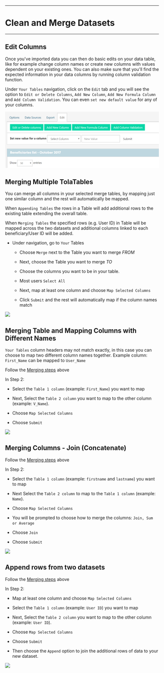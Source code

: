 ****
# Clean and Merge Datasets
---

## Edit Columns

Once you've imported data you can then do basic edits on your data table, like for example change column names or create new columns with values dependent on your existing ones. You can also make sure that you'll find the expected information in your data columns by running column validation function. 

Under `Your Tables` navigation, click on the `Edit` tab and you will see the option to `Edit or Delete Columns`, `Add New Column`, `Add New Formula Column` and `Add Column Validation`. You can even `set new default value` for any of your columns.

![](/assets/table_edit.PNG)

## Merging Multiple TolaTables

You can merge all columns in your selected merge tables, by mapping just one similar column and the rest will automatically be mapped.

When `Appending Tables` the rows in a Table will add additional rows to the existing table extending the overall table.

When `Merging Tables` the specified rows \(e.g. User ID\) in Table will be mapped across the two datasets and additional columns linked to each beneficiary/User ID will be added.

* Under navigation, go to `Your` Tables

  * Choose `Merge` next to the Table you want to merge _FROM_

  * Next, choose the Table you want to merge _TO_

  * Choose the columns you want to be in your table.

  * Most users `Select All`

  * Next, map at least one column and choose `Map Selected Columns`

  * Click `Submit` and the rest will automatically map if the column names match

![](https://lh5.googleusercontent.com/chxUY9Q3DhXlwpJzzyA_wjC4mIj_5Y34yShydLqSxl9jXERPR5wX0oNxpFwZdaQxytJ2AgCuUyGKjbr09NW2DPW8mXG6nlTX9W6tM4QC8qLlPUwxgAxtgE44o4UiN0gofda-PRRg)

## Merging Table and Mapping Columns with Different Names

`Your Tables` column headers may not match exactly, in this case you can choose to map two different column names together. Example column: `First_Name` can be mapped to `User_Name`

Follow the [Merging steps](https://tola.hackpad.com/4.-Multiple-Tabs-in-your-GSheet-Currently-we-can-only-import-the-first-sheettab-in-your-GSheet.-BlUMTgJoO8v#:h=Merging-Table-and-Mapping-Colu) above

In Step 2:

  * Select the `Table 1 column` \(example: `First_Name`) you want to map

  * Next, Select the `Table 2 column` you want to map to the other column (example: `V_Name`).

  * Choose `Map Selected Columns`

  * Choose `Submit`

![](https://lh6.googleusercontent.com/J4QyApmEbpkh-TxkyuYrMfEDPyYaNFfQflYQBJuAv1X-rZqcWLxZcbmgfI1oOqPmmB_6MGp4aWYbVvFz24oIiZMq0svwJLioLTnR4Omx6RLIJX7iP30K-uGT6Wrkx8RqF7czx2VN)

## Merging Columns - Join \(Concatenate\)

Follow the [Merging steps](https://tola.hackpad.com/4.-Multiple-Tabs-in-your-GSheet-Currently-we-can-only-import-the-first-sheettab-in-your-GSheet.-BlUMTgJoO8v#:h=Merging-Table-and-Mapping-Colu) above

In Step 2:

  * Select the `Table 1 column` \(example: `firstname` and `lastname`) you want to map

  * Next Select the `Table 2 column` to map to the `Table 1 column` \(example: `Name`).

  * Choose `Map Selected Columns`

  * You will be prompted to choose how to merge the columns: `Join, Sum or Average`

  * Choose `Join`

  * Choose `Submit`

![](https://lh5.googleusercontent.com/O0nzP6BW1XhcRavO6ovvqyx_5gZLzDIA0gIl20EG6x53jEmh7X3lpHqVsymssJ12PTbURT83agWuSI9FdCDKLgPMeiKGEYKaMEuLPRLwAjEEfaVamGyLKWg8Ib-I51DO-jupsvnf)

## Append rows from two datasets

Follow the [Merging steps](https://tola.hackpad.com/4.-Multiple-Tabs-in-your-GSheet-Currently-we-can-only-import-the-first-sheettab-in-your-GSheet.-BlUMTgJoO8v#:h=Merging-Table-and-Mapping-Colu) above 

In Step 2:

  * Map at least one column and choose `Map Selected Columns`

  * Select the `Table 1 column` \(example: `User ID`) you want to map

  * Next, Select the `Table 2 column` you want to map to the other column \(example: `User ID`).

  * Choose `Map Selected Columns`

  * Choose `Submit`

  * Then choose the `Append` option to join the additional rows of data to your new dataset.

![](https://lh4.googleusercontent.com/Eouu57QO-g429zSTVaIKHCnoLRURWK9QerLKqWxRzw0A9MRNsQ23WmWVYh4mvBtHMmNe74Cdt61YTQhMumXDhlLU-N1cJJe2d1Y1u36poQZcDhfz8bMmHGNBkdIkZS7VmqR_vU1J)

  


